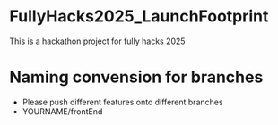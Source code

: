# FullyHacks2025_LaunchFootprint

This is a hackathon project for fully hacks 2025

# Naming convension for branches

-   Please push different features onto different branches
-   YOURNAME/frontEnd
